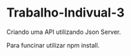 # Trabalho-Indivual-3
Criando uma API utilizando Json Server.


Para funcinar utilizar npm install.
